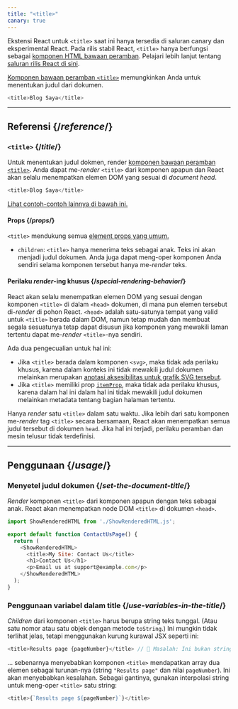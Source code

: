 ```yaml
---
title: "<title>"
canary: true
---
```


<Canary>

Ekstensi React untuk `<title>` saat ini hanya tersedia di saluran canary dan eksperimental React. Pada rilis stabil React, `<title>` hanya berfungsi sebagai [komponen HTML bawaan peramban](https://react.dev/reference/react-dom/components#all-html-components). Pelajari lebih lanjut tentang [saluran rilis React di sini](/community/versioning-policy#all-release-channels).

</Canary>


<Intro>

[Komponen bawaan peramban `<title>`](https://developer.mozilla.org/en-US/docs/Web/HTML/Element/title) memungkinkan Anda untuk menentukan judul dari dokumen.

```js
<title>Blog Saya</title>
```

</Intro>

<InlineToc />

---

## Referensi {/*reference*/}

### `<title>` {/*title*/}

Untuk menentukan judul dokmen, render [komponen bawaan peramban `<title>`](https://developer.mozilla.org/en-US/docs/Web/HTML/Element/title). Anda dapat me-_render_ `<title>` dari komponen apapun dan React akan selalu menempatkan elemen DOM yang sesuai di _document head_.

```js
<title>Blog Saya</title>
```

[Lihat contoh-contoh lainnya di bawah ini.](#usage)

#### Props {/*props*/}

`<title>` mendukung semua [element props yang umum.](/reference/react-dom/components/common#props)

* `children`: `<title>` hanya menerima teks sebagai anak. Teks ini akan menjadi judul dokumen. Anda juga dapat meng-oper komponen Anda sendiri selama komponen tersebut hanya me-_render_ teks.

#### Perilaku _render_-ing khusus {/*special-rendering-behavior*/}

React akan selalu menempatkan elemen DOM yang sesuai dengan komponen `<title>` di dalam `<head>` dokumen, di mana pun elemen tersebut di-_render_ di pohon React. `<head>` adalah satu-satunya tempat yang valid untuk `<title>` berada dalam DOM, namun tetap mudah dan membuat segala sesuatunya tetap dapat disusun jika komponen yang mewakili laman tertentu dapat me-_render_ `<title>`-nya sendiri. 

Ada dua pengecualian untuk hal ini:
* Jika `<title>` berada dalam komponen `<svg>`, maka tidak ada perilaku khusus, karena dalam konteks ini tidak mewakili judul dokumen melainkan merupakan [anotasi aksesibilitas untuk grafik SVG tersebut](https://developer.mozilla.org/en-US/docs/Web/SVG/Element/title).
* Jika `<title>` memiliki prop [`itemProp`](https://developer.mozilla.org/en-US/docs/Web/HTML/Global_attributes/itemprop), maka tidak ada perilaku khusus, karena dalam hal ini dalam hal ini tidak mewakili judul dokumen melainkan metadata tentang bagian halaman tertentu.

<Pitfall>

Hanya _render_ satu `<title>` dalam satu waktu. Jika lebih dari satu komponen me-_render_ tag `<title>` secara bersamaan, React akan menempatkan semua judul tersebut di dokumen `head`. Jika hal ini terjadi, perilaku peramban dan mesin telusur tidak terdefinisi.

</Pitfall>

---

## Penggunaan {/*usage*/}

### Menyetel judul dokumen {/*set-the-document-title*/}

_Render_ komponen `<title>` dari komponen apapun dengan teks sebagai anak. React akan menempatkan node DOM `<title>` di dokumen `<head>`.

<SandpackWithHTMLOutput>

```js src/App.js active
import ShowRenderedHTML from './ShowRenderedHTML.js';

export default function ContactUsPage() {
  return (
    <ShowRenderedHTML>
      <title>My Site: Contact Us</title>
      <h1>Contact Us</h1>
      <p>Email us at support@example.com</p>
    </ShowRenderedHTML>
  );
}
```

</SandpackWithHTMLOutput>

### Penggunaan variabel dalam title {/*use-variables-in-the-title*/}

_Children_ dari komponen `<title>` harus berupa string teks tunggal. (Atau satu nomor atau satu objek dengan metode `toString`.) Ini mungkin tidak terlihat jelas, tetapi menggunakan kurung kurawal JSX seperti ini:

```js
<title>Results page {pageNumber}</title> // 🔴 Masalah: Ini bukan string tunggal
```

... sebenarnya menyebabkan komponen `<title>` mendapatkan array dua elemen sebagai turunan-nya (string `"Results page"` dan nilai `pageNumber`). Ini akan menyebabkan kesalahan. Sebagai gantinya, gunakan interpolasi string untuk meng-oper `<title>` satu string:

```js
<title>{`Results page ${pageNumber}`}</title>
```


